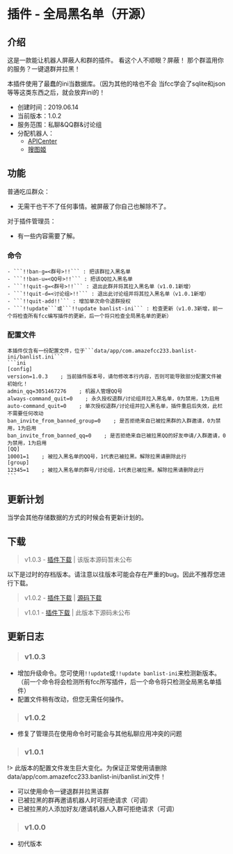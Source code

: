 # 插件 - 全局黑名单（开源）

## 介绍

这是一款能让机器人屏蔽人和群的插件。 
看这个人不顺眼？屏蔽！
那个群滥用你的服务？一键退群并拉黑！

本插件使用了最蠢的ini当数据库。（因为其他的啥也不会
当fcc学会了sqlite和json等等这类东西之后，就会放弃ini的！

 - 创建时间：2019.06.14
 - 当前版本：1.0.2
 - 服务范围：私聊&QQ群&讨论组
 - 分配机器人：
   - [APICenter](api_main.md)
   - [搜图姬](picfinder.md)
 
## 功能

普通吃瓜群众：
  - 无需干也干不了任何事情。被屏蔽了你自己也解除不了。

对于插件管理员：
  - 有一些内容需要了解。
  
  ### 命令
    - ```!!ban-g=<群号>!!``` : 把该群拉入黑名单
	- ```!!ban-u=<QQ号>!!``` : 把该QQ拉入黑名单
	- ```!!quit-g=<群号>!!``` : 退出此群并将其拉入黑名单（v1.0.1新增）
	- ```!!quit-d=<讨论组>!!``` : 退出此讨论组并将其拉入黑名单（v1.0.1新增）
	- ```!!quit-add!!``` : 增加单次命令退群授权
	- ```!!update```或```!!update banlist-ini``` : 检查更新（v1.0.3新增，前一个将检查所有fcc编写插件的更新，后一个将只检查全局黑名单的更新）
	
  ### 配置文件
    本插件仅含有一份配置文件，位于```data/app/com.amazefcc233.banlist-ini/banlist.ini```
	```ini
    [config]
	version=1.0.3    ; 当前插件版本号，请勿修改本行内容，否则可能导致部分配置文件被初始化！
    admin_qq=3051467276    ; 机器人管理QQ号
    always-command_quit=0    ; 永久授权退群/讨论组并拉入黑名单，0为禁用，1为启用
    auto-command_quit=0    ; 单次授权退群/讨论组并拉入黑名单，插件重启后失效，此栏不需要任何改动
    ban_invite_from_banned_group=0    ; 是否拒绝来自已被拉黑群的入群邀请，0为禁用，1为启用
    ban_invite_from_banned_qq=0    ; 是否拒绝来自已被拉黑QQ的好友申请/入群邀请，0为禁用，1为启用
    [QQ]
    10001=1    ; 被拉入黑名单的QQ号，1代表已被拉黑。解除拉黑请删除此行
    [group]
    12345=1    ; 被拉入黑名单的群号/讨论组，1代表已被拉黑。解除拉黑请删除此行
	```
  
## 更新计划

  当学会其他存储数据的方式的时候会有更新计划的。
  
## 下载

  > v1.0.3 - [插件下载](https://cqp.cc/t/43675) | 该版本源码暂未公布
  
  以下是过时的存档版本。请注意以往版本可能会存在严重的bug。因此不推荐您进行下载。
  
  > v1.0.2 - [插件下载](https://ro.amazefcc233.com/dl/plugins/banlist-ini/1.0.2/com.amazefcc233.banlist-ini.cpk) | [源码下载](https://cqp.cc/t/43675)  
  
  > v1.0.1 - [插件下载](https://ro.amazefcc233.com/dl/plugins/banlist-ini/1.0.1/com.amazefcc233.banlist-ini.cpk) | 此版本下源码未公布
  
## 更新日志
  
  > ### v1.0.3
  
  - 增加升级命令。您可使用```!!update```或```!!update banlist-ini```来检测新版本。
    （前一个命令将会检测所有fcc所写插件，后一个命令将只检测全局黑名单插件）
  - 配置文件稍有改动，但您无需任何操作。
  
  > ### v1.0.2
  
  - 修复了管理员在使用命令时可能会与其他私聊应用冲突的问题
  
  > ### v1.0.1
  
  !> 此版本的配置文件发生巨大变化。为保证正常使用请删除data/app/com.amazefcc233.banlist-ini/banlist.ini文件！    
    
  - 可以使用命令一键退群并拉黑该群
  - 已被拉黑的群再邀请机器人时可拒绝请求（可调）
  - 已被拉黑的人添加好友/邀请机器人入群可拒绝请求（可调）
  
  
  > ### v1.0.0
  
  - 初代版本
  